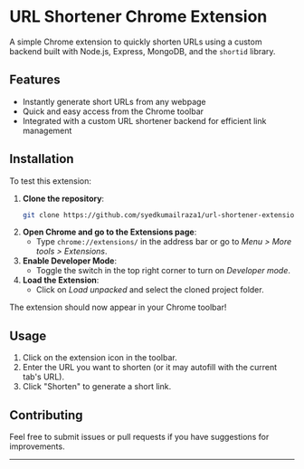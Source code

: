 # URL Shortener Chrome Extension

A simple Chrome extension to quickly shorten URLs using a custom backend built with Node.js, Express, MongoDB, and the `shortid` library.

## Features

- Instantly generate short URLs from any webpage
- Quick and easy access from the Chrome toolbar
- Integrated with a custom URL shortener backend for efficient link management

## Installation

To test this extension:

1. **Clone the repository**:
    ```bash
    git clone https://github.com/syedkumailraza1/url-shortener-extension.git
    ```
2. **Open Chrome and go to the Extensions page**:
    - Type `chrome://extensions/` in the address bar or go to *Menu > More tools > Extensions*.
3. **Enable Developer Mode**:
    - Toggle the switch in the top right corner to turn on *Developer mode*.
4. **Load the Extension**:
    - Click on *Load unpacked* and select the cloned project folder.

The extension should now appear in your Chrome toolbar!

## Usage

1. Click on the extension icon in the toolbar.
2. Enter the URL you want to shorten (or it may autofill with the current tab's URL).
3. Click "Shorten" to generate a short link.

## Contributing

Feel free to submit issues or pull requests if you have suggestions for improvements.

---

